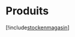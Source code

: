 # Produits

[!include[stockenmagasin](produits.stockenmagasin.autogen.md)]



































































































































